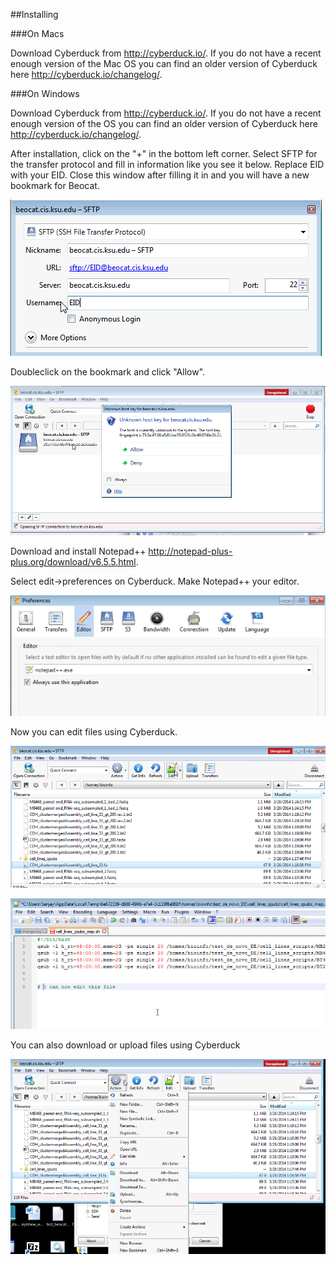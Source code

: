 ##Installing 


###On Macs

Download Cyberduck from http://cyberduck.io/. If you do not have a recent enough version of the Mac OS you can find an older version of Cyberduck here http://cyberduck.io/changelog/.

###On Windows

Download Cyberduck from http://cyberduck.io/. If you do not have a recent enough version of the OS you can find an older version of Cyberduck here http://cyberduck.io/changelog/.

After installation, click on the "+" in the bottom left corner. Select SFTP for the transfer protocol and fill in information like you see it below. Replace EID with your EID. Close this window after filling it in and you will have a new bookmark for Beocat.

![Alt text](https://raw.githubusercontent.com/i5K-KINBRE-script-share/FAQ/master/images/add_bookmark.png)

Doubleclick on the bookmark and click "Allow".

![Alt text](https://raw.githubusercontent.com/i5K-KINBRE-script-share/FAQ/master/images/allow.png)

Download and install Notepad++ http://notepad-plus-plus.org/download/v6.5.5.html. 

Select edit->preferences on Cyberduck. Make Notepad++ your editor.

![Alt text](https://raw.githubusercontent.com/i5K-KINBRE-script-share/FAQ/master/images/preferences_notepad.png)

Now you can edit files using Cyberduck.

![Alt text](https://raw.githubusercontent.com/i5K-KINBRE-script-share/FAQ/master/images/edit_windows.png)


![Alt text](https://raw.githubusercontent.com/i5K-KINBRE-script-share/FAQ/master/images/editing_notpad.png)

You can also download or upload files using Cyberduck

![Alt text](https://raw.githubusercontent.com/i5K-KINBRE-script-share/FAQ/master/images/upload_download_windows.png)


